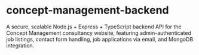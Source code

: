 # concept-management-backend
A secure, scalable Node.js + Express + TypeScript backend API for the Concept Management consultancy website, featuring admin-authenticated job listings, contact form handling, job applications via email, and MongoDB integration.
